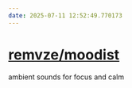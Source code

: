 ```yaml
---
date: 2025-07-11 12:52:49.770173
---
```


# [remvze/moodist](https://github.com/remvze/moodist)

ambient sounds for focus and calm